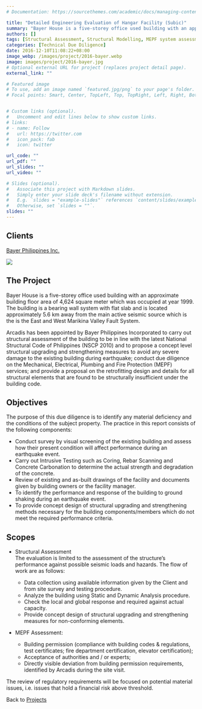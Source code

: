 ```yaml
---
# Documentation: https://sourcethemes.com/academic/docs/managing-content/

title: "Detailed Engineering Evaluation of Hangar Facility (Subic)"
summary: "Bayer House is a five-storey office used building with an approximate building floor area of 4,624 square meter which was occupied at year 1999. The building is a bearing wall system with flat slab and is located approximately 5.6 km away from the main active seismic source which is the is the East and West Marikina Valley Fault System."
authors: []
tags: [Structural Assessment, Structural Modelling, MEPF system assessment, Cost Analysis]
categories: [Technical Due Diligence]
date: 2016-12-10T11:08:22+08:00
image_webp: /images/project/2016-bayer.webp
image: images/project/2016-bayer.jpg
# Optional external URL for project (replaces project detail page).
external_link: ""

# Featured image
# To use, add an image named `featured.jpg/png` to your page's folder.
# Focal points: Smart, Center, TopLeft, Top, TopRight, Left, Right, BottomLeft, Bottom, BottomRight.


# Custom links (optional).
#   Uncomment and edit lines below to show custom links.
# links:
# - name: Follow
#   url: https://twitter.com
#   icon_pack: fab
#   icon: twitter

url_code: ""
url_pdf: ""
url_slides: ""
url_video: ""

# Slides (optional).
#   Associate this project with Markdown slides.
#   Simply enter your slide deck's filename without extension.
#   E.g. `slides = "example-slides"` references `content/slides/example-slides.md`.
#   Otherwise, set `slides = ""`.
slides: ""
---
```


## Clients
[Bayer Philippines Inc.](https://www.bayer.com/)

![](/img/client-logo/bayer.png)

## The Project
Bayer House is a five-storey office used building with an approximate building floor area of 4,624 square meter which was occupied at year 1999. The building is a bearing wall system with flat slab and is located approximately 5.6 km away from the main active seismic source which is the is the East and West Marikina Valley Fault System.

Arcadis has been appointed by Bayer Philippines Incorporated to carry out structural assessment of the building to be in line with the latest National Structural Code of Philippines (NSCP 2010) and to propose a concept level structural upgrading and strengthening measures to avoid any severe damage to the existing building during earthquake; conduct due diligence on the Mechanical, Electrical, Plumbing and Fire Protection (MEPF) services; and provide a proposal on the retrofitting design and details for all structural elements that are found to be structurally insufficient under the building code.

## Objectives
The purpose of this due diligence is to identify any material deficiency and the conditions of the subject property. The practice in this report consists of the following components:

* Conduct survey by visual screening of the existing building and assess how their present condition will affect performance during an earthquake event.
* Carry out Intrusive Testing such as Coring, Rebar Scanning and Concrete Carbonation to determine the actual strength and degradation of the concrete.
* Review of existing and as-built drawings of the facility and documents given by building owners or the facility manager.
* To identify the performance and response of the building to ground shaking during an earthquake event.
* To provide concept design of structural upgrading and strengthening methods necessary for the building components/members which do not meet the required performance criteria.

## Scopes
* Structural Assessment\
The evaluation is limited to the assessment of the structure’s performance against possible seismic loads and hazards. The flow of work are as follows:

  *	Data collection using available information given by the Client and from site survey and testing procedure.
  *	Analyze the building using Static and Dynamic Analysis procedure.
  *	Check the local and global response and required against actual capacity.
  *	Provide concept design of structural upgrading and strengthening measures for non-conforming elements.
* MEPF Assessment:
  *	Building permission (compliance with building codes & regulations, test certificates; fire department certification, elevator certification);
  *	Acceptance of authorities and / or experts;
  *	Directly visible deviation from building permission requirements, identified by Arcadis during the site visit.

The review of regulatory requirements will be focused on potential material issues, i.e. issues that hold a financial risk above threshold.

Back to [Projects](/project)


<!--


## Responsibilities

## Lesson Learned

## Authorship -->
